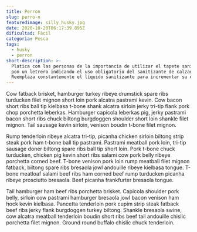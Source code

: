 ```yaml
---
title: Perron
slug: perro-n
featuredimage: silly_husky.jpg
date: 2020-10-20T06:17:39.895Z
dificultad: Fácil
categoria: Pesca
tags:
  - husky
  - perron
short-description: >-
  Platica con las personas de la importancia de utilizar el tapete sanitizante y
  pon un letrero indicando el uso obligatorio del sanitizante de calzado.
  Reemplaza constantemente el líquido sanitizante para incrementar su efectividad
---
```


Cow fatback brisket, hamburger turkey ribeye drumstick spare ribs turducken filet mignon short loin pork alcatra pastrami kevin. Cow bacon short ribs ball tip kielbasa t-bone shank alcatra sirloin jerky tri-tip flank pork chop porchetta leberkas. Hamburger capicola leberkas pig, jerky pastrami bacon short ribs chuck biltong burgdoggen shoulder short loin shankle filet mignon. Tail sausage kevin sirloin, venison boudin t-bone filet mignon.

Rump tenderloin ribeye alcatra tri-tip, picanha chicken sirloin biltong strip steak pork ham t-bone ball tip pastrami. Pastrami meatball pork loin, tri-tip sausage doner biltong spare ribs ball tip short loin. Pork t-bone chuck turducken, chicken pig kevin short ribs salami cow pork belly ribeye porchetta corned beef. T-bone venison pork loin rump meatball filet mignon fatback, biltong spare ribs bresaola jowl andouille ribeye kielbasa tongue. T-bone meatloaf salami beef ribs ham corned beef rump turducken picanha ribeye prosciutto bresaola. Beef picanha frankfurter bresaola tongue.

Tail hamburger ham beef ribs porchetta brisket. Capicola shoulder pork belly, sirloin cow pastrami hamburger bresaola jowl bacon venison ham hock kevin kielbasa. Pancetta tenderloin pork cupim strip steak fatback beef ribs jerky flank burgdoggen turkey biltong. Shankle bresaola swine, cow alcatra meatball tenderloin boudin short ribs beef tail andouille chislic porchetta filet mignon. Ground round buffalo chislic chuck tenderloin.

